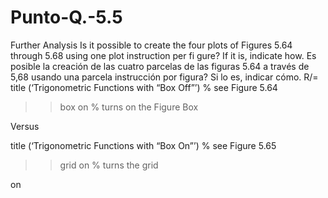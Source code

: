 # Punto-Q.-5.5
Further Analysis
Is it possible to create the four plots of Figures 5.64 through 5.68 using one plot
instruction per fi gure? If it is, indicate how.
Es posible la creación de las cuatro parcelas de las figuras 5.64 a través de 5,68 usando una parcela
instrucción por figura? Si lo es, indicar cómo.
R/= title (‘Trigonometric Functions with “Box Off”’) % see Figure 5.64

>> box on % turns on the 
Figure Box

Versus

title (‘Trigonometric Functions with “Box On”’) % see Figure 5.65

>> grid on % turns the grid 

on

